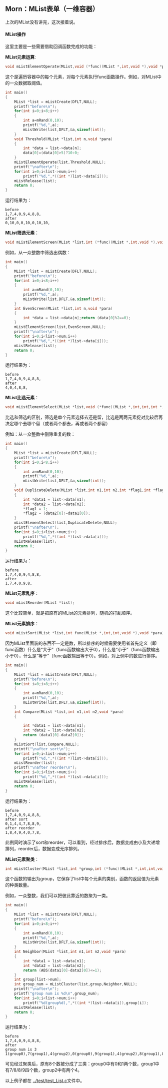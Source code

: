 ## Morn：MList表单（一维容器）

上次的MList没有讲完，这次接着说。

#### MList操作

这里主要是一些需要借助回调函数完成的功能：



**MList元素运算**:

```c
void mListElementOperate(MList,void (*func)(MList *,int,void *),void *para);
```

这个是遍历容器中的每个元素，对每个元素执行func函数操作。例如，对MList中的一众数据取阈值。

```c
int main()
{
    MList *list = mListCreate(DFLT,NULL);
    printf("before\n");
    for(int i=0;i<8;i++)
    {
        int a=mRand(0,10);
        printf("%d,",a);
        mListWrite(list,DFLT,&a,sizeof(int));
    }
    void Threshold(MList *list,int n,void *para)
    {
        int *data = list->data[n];
        data[0]=(data[0]>5)?10:0;
    }
    mListElementOperate(list,Threshold,NULL);
    printf("\nafter\n");
    for(int i=0;i<list->num;i++)
        printf("%d,",*((int *)list->data[i]));
    mListRelease(list);
    return 0;
}
```

运行结果为：

```
before
1,7,4,0,9,4,8,8,
after
0,10,0,0,10,0,10,10,
```



**MList筛选元素**：

```c
void mListElementScreen(MList *list,int (*func)(MList *,int,void *),void *para);
```

例如，从一众整数中筛选出偶数：

```c
int main()
{
    MList *list = mListCreate(DFLT,NULL);
    printf("before\n");
    for(int i=0;i<8;i++)
    {
        int a=mRand(0,10);
        printf("%d,",a);
        mListWrite(list,DFLT,&a,sizeof(int));
    }
    int EvenScreen(MList *list,int n,void *para)
    {
        int *data = list->data[n];return (data[0]%2==0);
    }
    mListElementScreen(list,EvenScreen,NULL);
    printf("\nafter\n");
    for(int i=0;i<list->num;i++)
        printf("%d,",*((int *)list->data[i]));
    mListRelease(list);
    return 0;
}
```

运行结果为：

```
before
1,7,4,0,9,4,8,8,
after
4,0,4,8,8,
```



**MList比选元素**：

```c
void mListElementSelect(MList *list,void (*func)(MList *,int,int,int *,int *,void *),void *para);
```

比选和筛选的区别，筛选是单个元素选择去还是留，比选是两两元素捉对比较后再决定哪个去哪个留（或者两个都去，再或者两个都留）

例如：从一众整数中删除重复的数：

```c
int main()
{
    MList *list = mListCreate(DFLT,NULL);
    printf("before\n");
    for(int i=0;i<8;i++)
    {
        int a=mRand(0,10);
        printf("%d,",a);
        mListWrite(list,DFLT,&a,sizeof(int));
    }
    void DuplicateDelete(MList *list,int n1,int n2,int *flag1,int *flag2,void *para)
    {
        int *data1 = list->data[n1];
        int *data2 = list->data[n2];
        *flag1 = 1;
        *flag2 = (data2[0]!=data1[0]);
    }
    mListElementSelect(list,DuplicateDelete,NULL);
    printf("\nafter\n");
    for(int i=0;i<list->num;i++)
        printf("%d,",*((int *)list->data[i]));
    mListRelease(list);
    return 0;
}
```

运行结果为：

```
before
1,7,4,0,9,4,8,8,
after
1,7,4,0,9,8,
```



**MList元素乱序**：

```c
void mListReorder(MList *list);
```

这个比较简单，就是把原有的MList的元素排列，随机的打乱顺序。



**MList元素排序**：

```c
void mListSort(MList *list,int func(MList *,int,int,void *),void *para);
```

因为MList里面装的东西不一定是数，所以排序的时候需要使用者首先定义（即func函数）什么是“大于”（func函数输出大于0），什么是“小于”（func函数输出小于0），什么是“等于”（func函数输出等于0）。例如，对上例中的数进行排序。

```c
int main()
{
    MList *list = mListCreate(DFLT,NULL);
    printf("before\n");
    for(int i=0;i<8;i++)
    {
        int a=mRand(0,10);
        printf("%d,",a);
        mListWrite(list,DFLT,&a,sizeof(int));
    }
    int Compare(MList *list,int n1,int n2,void *para)
    {
        
        int *data1 = list->data[n1];
        int *data2 = list->data[n2];
        return (data1[0]-data2[0]);
    }
    mListSort(list,Compare,NULL);
    printf("\nafter sort\n");
    for(int i=0;i<list->num;i++)
        printf("%d,",*((int *)list->data[i]));
    mListReorder(list);
    printf("\nafter reorder\n");
    for(int i=0;i<list->num;i++)
        printf("%d,",*((int *)list->data[i]));
    mListRelease(list);
    return 0;
}
```

运行结果为：

```
before
1,7,4,0,9,4,8,8,
after sort
0,1,4,4,7,8,8,9,
after reorder
1,8,4,9,4,0,7,8,
```

此例同时演示了sort和reorder，可以看到，经过排序后，数据变成由小及大递增排列，reorder后，数据变成无序排列。



**MList元素聚类**：

```c
int mListCluster(MList *list,int *group,int (*func)(MList *,int,int,void *),void *para);
```

这个函数的输出为group，它保存了list中每个元素的类别，函数的返回值为元素的种类数量。

例如，一众整数，我们可以把彼此靠近的数聚为一类。

```c
int main()
{
    MList *list = mListCreate(DFLT,NULL);
    printf("before\n");
    for(int i=0;i<8;i++)
    {
        int a=mRand(0,10);
        printf("%d,",a);
        mListWrite(list,DFLT,&a,sizeof(int));
    }
    int Neighbor(MList *list,int n1,int n2,void *para)
    {
        int *data1 = list->data[n1];
        int *data2 = list->data[n2];
        return (ABS(data1[0]-data2[0])<=1);
    }
    int group[list->num];
    int group_num = mListCluster(list,group,Neighbor,NULL);
    printf("\nafter\n");
    printf("group num is %d\n",group_num);
    for(int i=0;i<list->num;i++)
        printf("%d(group%d),",*((int *)list->data[i]),group[i]);
    mListRelease(list);
    return 0;
}
```

运行结果为：

```
before
1,7,4,0,9,4,8,8,
after
group num is 3
1(group0),7(group1),4(group2),0(group0),9(group1),4(group2),8(group1),8(group1),
```

可见经过聚类后，原有8个数被分成了三类：group0中有0和1两个数，group1中有7/8/8/9四个数，group2中有两个4。



以上例子都在 [../test/test_List.c]()文件中。


